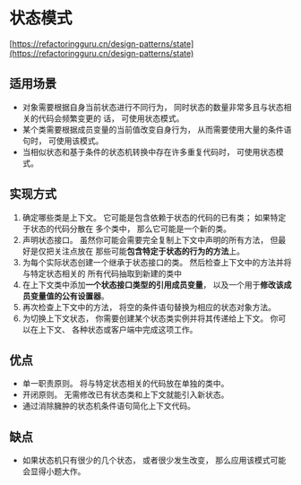 # 状态模式
[https://refactoringguru.cn/design-patterns/state](https://refactoringguru.cn/design-patterns/state)

## 适用场景
- 对象需要根据自身当前状态进行不同行为， 同时状态的数量非常多且与状态相关的代码会频繁变更的
话， 可使用状态模式。
- 某个类需要根据成员变量的当前值改变自身行为， 从而需要使用大量的条件语句时， 可使用该模式。
- 当相似状态和基于条件的状态机转换中存在许多重复代码时， 可使用状态模式。

## 实现方式
1. 确定哪些类是上下文。 它可能是包含依赖于状态的代码的已有类； 如果特定于状态的代码分散在
多个类中， 那么它可能是一个新的类。
2. 声明状态接口。 虽然你可能会需要完全复制上下文中声明的所有方法， 但最好是仅把关注点放在
那些可能**包含特定于状态的行为的方法**上。
3. 为每个实际状态创建一个继承于状态接口的类。 然后检查上下文中的方法并将与特定状态相关的
所有代码抽取到新建的类中
4. 在上下文类中添加**一个状态接口类型的引用成员变量**， 以及一个用于**修改该成员变量值的公有设置器**。
5. 再次检查上下文中的方法， 将空的条件语句替换为相应的状态对象方法。
6. 为切换上下文状态， 你需要创建某个状态类实例并将其传递给上下文。 你可以在上下文、 
各种状态或客户端中完成这项工作。

## 优点
- 单一职责原则。 将与特定状态相关的代码放在单独的类中。
- 开闭原则。 无需修改已有状态类和上下文就能引入新状态。
- 通过消除臃肿的状态机条件语句简化上下文代码。

## 缺点
- 如果状态机只有很少的几个状态， 或者很少发生改变， 那么应用该模式可能会显得小题大作。
